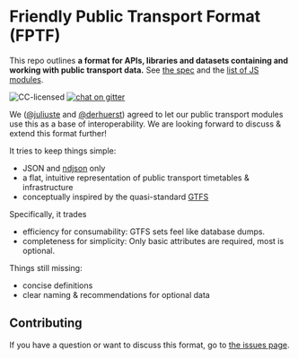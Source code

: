 # Friendly Public Transport Format (FPTF)

This repo outlines **a format for APIs, libraries and datasets containing and working with public transport data.** See [the spec](docs/readme.md) and the [list of JS modules](modules.md).

![CC-licensed](https://img.shields.io/github/license/public-transport/friendly-public-transport-format.svg)
[![chat on gitter](https://badges.gitter.im/public-transport/Lobby.svg)](https://gitter.im/public-transport/Lobby)

We ([@juliuste](https://github.com/juliuste) and [@derhuerst](https://github.com/derhuerst)) agreed to let our public transport modules use this as a base of interoperability. We are looking forward to discuss & extend this format further!

It tries to keep things simple:

- JSON and [ndjson](http://ndjson.org) only
- a flat, intuitive representation of public transport timetables & infrastructure
- conceptually inspired by the quasi-standard [GTFS](https://developers.google.com/transit/gtfs/)

Specifically, it trades

- efficiency for consumability: GTFS sets feel like database dumps.
- completeness for simplicity: Only basic attributes are required, most is optional.

Things still missing:

- concise definitions
- clear naming & recommendations for optional data


## Contributing

If you have a question or want to discuss this format, go to [the issues page](https://github.com/public-transport/friendly-public-transport-format/issues).

